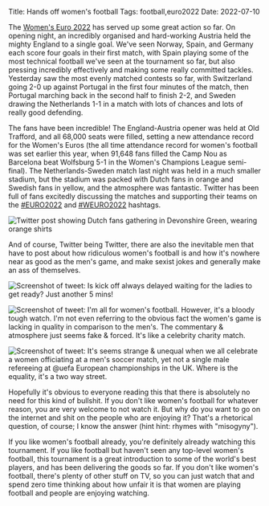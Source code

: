 Title: Hands off women's football
Tags: football,euro2022
Date: 2022-07-10

The [Women's Euro 2022](https://www.uefa.com/womenseuro/) has served up some
great action so far. On opening night, an incredibly organised and hard-working
Austria held the mighty England to a single goal. We've seen Norway, Spain, and
Germany each score four goals in their first match, with Spain playing some of
the most technical football we've seen at the tournament so far, but also
pressing incredibly effectively and making some really committed tackles.
Yesterday saw the most evenly matched contests so far, with Switzerland going
2-0 up against Portugal in the first four minutes of the match, then Portugal
marching back in the second half to finish 2-2, and Sweden drawing the
Netherlands 1-1 in a match with lots of chances and lots of really good
defending.

The fans have been incredible! The England-Austria opener was held at Old
Trafford, and all 68,000 seats were filled, setting a new attendance record for
the Women's Euros (the all time attendance record for women's football was set
earlier this year, when 91,648 fans filled the Camp Nou as Barcelona beat
Wolfsburg 5-1 in the Women's Champions League semi-final). The
Netherlands-Sweden match last night was held in a much smaller stadium, but the
stadium was packed with Dutch fans in orange and Swedish fans in yellow, and the
atmosphere was fantastic. Twitter has been full of fans excitedly discussing the
matches and supporting their teams on the
[#EURO2022](https://twitter.com/hashtag/EURO2022) and [#WEURO2022](https://twitter.com/hashtag/WEURO2022) hashtags.

![Twitter post showing Dutch fans gathering in Devonshire Green, wearing orange shirts](assets/2022-07-10-devonshire-green-orange.png "Orange is the new green")

And of course, Twitter being Twitter, there are also the inevitable men that
have to post about how ridiculous women's football is and how it's nowhere near
as good as the men's game, and make sexist jokes and generally make an ass of
themselves.

![Screenshot of tweet: Is kick off always delayed waiting for the ladies to get ready? Just another 5 mins!](assets/2022-07-10-sexist-joke.png "Gross")

![Screenshot of tweet: I'm all for women's football. However, it's a bloody tough watch. I'm not even referring to the obvious fact the women's game is lacking in quality in comparison to the men's. The commentary & atmosphere just seems fake & forced. It's like a celebrity charity match.](assets/2022-07-10-all-for-it.png "Don't worry, he's all for it")

![Screenshot of tweet: It's seems strange & unequal when we all celebrate a women officiating at a men's soccer match, yet not a single male refereeing at @uefa
 European championships in the UK. Where is the equality, it's a two way
 street.](assets/2022-07-10-reverse-sexism.png "The plague reverse sexism")

Hopefully it's obvious to everyone reading this that there is absolutely no need
for this kind of bullshit. If you don't like women's football for whatever
reason, you are very welcome to not watch it. But why do you want to go on the
internet and shit on the people who are enjoying it? That's a rhetorical
question, of course; I know the answer (hint hint: rhymes with "misogyny").

If you like women's football already, you're definitely already watching this
tournament. If you like football but haven't seen any top-level women's
football, this tournament is a great introduction to some of the world's best
players, and has been delivering the goods so far. If you don't like women's
football, there's plenty of other stuff on TV, so you can just watch that and
spend zero time thinking about how unfair it is that women are playing football
and people are enjoying watching.
